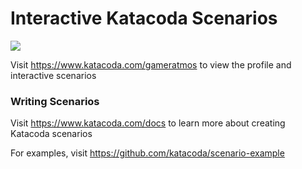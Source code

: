 # Interactive Katacoda Scenarios

[![](http://shields.katacoda.com/katacoda/gameratmos/count.svg)](https://www.katacoda.com/gameratmos "Get your profile on Katacoda.com")

Visit https://www.katacoda.com/gameratmos to view the profile and interactive scenarios

### Writing Scenarios
Visit https://www.katacoda.com/docs to learn more about creating Katacoda scenarios

For examples, visit https://github.com/katacoda/scenario-example
